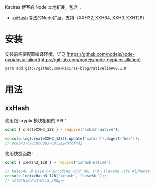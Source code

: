 Kaciras 博客的 Node 本地扩展，包含：

- [xxHash](https://github.com/Cyan4973/xxHash) 算法的Node扩展，支持（XXH32, XXH64, XXH3, XXH128）

# 安装

安装前需要配置编译环境，详见 [https://github.com/nodejs/node-gyp#installation](https://github.com/nodejs/node-gyp#installation)

```shell script
yarn add git://github.com/kaciras-blog/nativelib#v0.1.0
```

# 用法

## xxHash

使用跟 crypto 模块相似的 API：

```javascript
const { createXXH3_128 } = require("xxhash-native");

console.log(createXXH3_128().update("xxhash").digest("hex"));
// 9c8b437c78cac00a376072e24bfdf4d2
```

使用快捷函数：

```javascript
const { xxHash3_128 } = require("xxhash-native");

// base64u 是 Base 64 Encoding with URL and Filename Safe Alphabet
console.log(xxHash3_128("xxhash", "base64u"));
// nItDfHjKwAo3YHLiS_300g==
```
